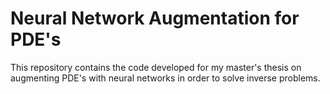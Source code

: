 # Neural Network Augmentation for PDE's
This repository contains the code developed for my master's thesis on augmenting PDE's with neural networks in order to solve inverse problems. 

